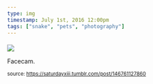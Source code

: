 ```yaml
---
type: img
timestamp: July 1st, 2016 12:00pm
tags: ["snake", "pets", "photography"]
---
```

####
<img src="https://saturdayxiii.github.io/media/146761127860.jpg"/>
                                                                                          
Facecam.
 
                                    
                
                
                
                
                                
<small>source: https://saturdayxiii.tumblr.com/post/146761127860</small>
